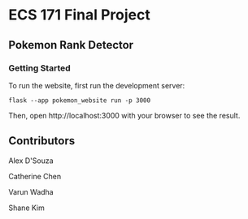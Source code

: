# ECS 171 Final Project
## Pokemon Rank Detector

### Getting Started
To run the website, first run the development server:
```
flask --app pokemon_website run -p 3000
```
Then, open http://localhost:3000 with your browser to see the result.

## Contributors
Alex D'Souza

Catherine Chen

Varun Wadha

Shane Kim

